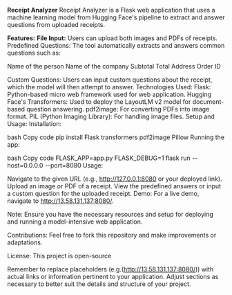 ****Receipt Analyzer****
Receipt Analyzer is a Flask web application that uses a machine learning model from Hugging Face's pipeline to extract and answer questions from uploaded receipts.

**Features:**
**File Input:** Users can upload both images and PDFs of receipts.
Predefined Questions: The tool automatically extracts and answers common questions such as:


Name of the person
Name of the company
Subtotal
Total
Address
Order ID


Custom Questions: Users can input custom questions about the receipt, which the model will then attempt to answer.
Technologies Used:
Flask: Python-based micro web framework used for web application.
Hugging Face's Transformers: Used to deploy the LayoutLM v2 model for document-based question answering.
pdf2image: For converting PDFs into image format.
PIL (Python Imaging Library): For handling image files.
Setup and Usage:
Installation:

bash
Copy code
pip install Flask transformers pdf2image Pillow
Running the app:

bash
Copy code
FLASK_APP=app.py FLASK_DEBUG=1 flask run --host=0.0.0.0 --port=8080
Usage:

Navigate to the given URL (e.g., http://127.0.0.1:8080 or your deployed link).
Upload an image or PDF of a receipt.
View the predefined answers or input a custom question for the uploaded receipt.
Demo:
For a live demo, navigate to http://13.58.131.137:8080/.

Note:
Ensure you have the necessary resources and setup for deploying and running a model-intensive web application.

Contributions:
Feel free to fork this repository and make improvements or adaptations.

License:
This project is open-source 

Remember to replace placeholders (e.g.(http://13.58.131.137:8080/)) with actual links or information pertinent to your application. Adjust sections as necessary to better suit the details and structure of your project. 
